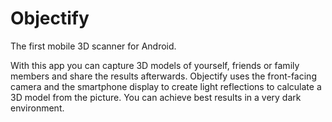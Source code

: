 # Objectify
The first mobile 3D scanner for Android.

With this app you can capture 3D models of yourself, friends or family members and share the results afterwards. Objectify uses the front-facing camera and the smartphone display to create light reflections to calculate a 3D model from the picture.
  You can achieve best results in a very dark environment.
